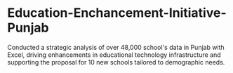 # Education-Enchancement-Initiative-Punjab
Conducted a strategic analysis of over 48,000 school's data in Punjab with Excel, driving enhancements in educational technology infrastructure and supporting the proposal for 10 new schools tailored to demographic needs.
